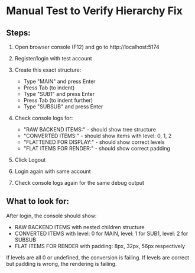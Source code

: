 # Manual Test to Verify Hierarchy Fix

## Steps:

1. Open browser console (F12) and go to http://localhost:5174
2. Register/login with test account
3. Create this exact structure:
   - Type "MAIN" and press Enter
   - Press Tab (to indent)
   - Type "SUB1" and press Enter  
   - Press Tab (to indent further)
   - Type "SUBSUB" and press Enter

4. Check console logs for:
   - "RAW BACKEND ITEMS:" - should show tree structure
   - "CONVERTED ITEMS:" - should show items with level: 0, 1, 2
   - "FLATTENED FOR DISPLAY:" - should show correct levels
   - "FLAT ITEMS FOR RENDER:" - should show correct padding

5. Click Logout

6. Login again with same account

7. Check console logs again for the same debug output

## What to look for:

After login, the console should show:
- RAW BACKEND ITEMS with nested children structure
- CONVERTED ITEMS with level: 0 for MAIN, level: 1 for SUB1, level: 2 for SUBSUB
- FLAT ITEMS FOR RENDER with padding: 8px, 32px, 56px respectively

If levels are all 0 or undefined, the conversion is failing.
If levels are correct but padding is wrong, the rendering is failing.